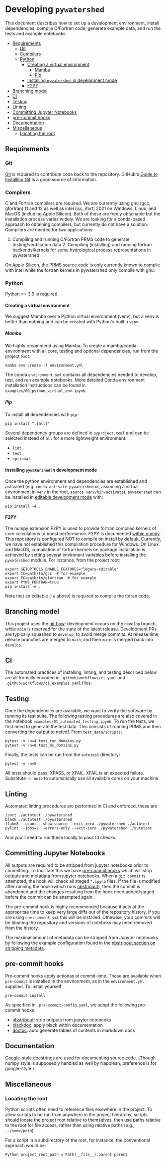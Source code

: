 # Developing `pywatershed`

This document describes how to set up a development environment, install
dependencies, compile C/Fortran code, generate example data, and run the tests
and example notebooks.

<!-- START doctoc generated TOC please keep comment here to allow auto update -->
<!-- DON'T EDIT THIS SECTION, INSTEAD RE-RUN doctoc TO UPDATE -->

- [Requirements](#requirements)
  - [Git](#git)
  - [Compilers](#compilers)
  - [Python](#python)
    - [Creating a virtual environment](#creating-a-virtual-environment)
      - [Mamba](#mamba)
      - [Pip](#pip)
    - [Installing `pywatershed` in development mode](#installing-pywatershed-in-development-mode)
    - [F2PY](#f2py)
- [Branching model](#branching-model)
- [CI](#ci)
- [Testing](#testing)
- [Linting](#linting)
- [Committing Jupyter Notebooks](#committing-jupyter-notebooks)
- [pre-commit hooks](#pre-commit-hooks)
- [Documentation](#documentation)
- [Miscellaneous](#miscellaneous)
  - [Locating the root](#locating-the-root)

<!-- END doctoc generated TOC please keep comment here to allow auto update -->

## Requirements

### Git

[Git](https://git-scm.com/) is required to contribute code back to the
repository. GitHub's
[Guide to Installing Git](https://help.github.com/articles/set-up-git)
is a good source of information.

### Compilers

C and Fortran compilers are required. We are currently using gnu (gcc,
gfortran) 11 and 12 as well as intel (icc, ifort) 2021 on Windows, Linux, and
MacOS (including Apple Silicon). Both of these are freely obtainable but the
installation process varies widely. We are looking for a conda-based approach
to obtaining compilers, but currently do not have a solution. Compilers are
needed for two applications:

  1. Compiling and running C/Fortran PRMS code to generate testing/verification
  data 2. Compiling (installing) and running fortran backends/kernels for some
  hydrological process representations in pywatershed

On Apple Silicon, the PRMS source code is only currently known to compile with
intel while the fortran kernels in pywatershed only compile with gnu.

### Python

Python >= 3.9 is required.

#### Creating a virtual environment

We suggest Mamba over a Python virtual environment (venv), but a venv is better
than nothing and can be created with Python's builtin `venv`.

##### Mamba

We highly recommend using Mamba. To create a mamba/conda environment with all
core, testing and optional dependencies, run from the project root:

```
mamba env create -f environment.yml
```

The conda `environment.yml` contains all dependencies needed to develop, test,
and run example notebooks. More detailed Conda environment installation
instructions can be found in `examples/00_python_virtual_env.ipynb`.

##### Pip

To install all dependencies with `pip`:

```
pip install ".[all]"
```

Several  dependency groups are defined in `pyproject.toml` and can be selected
instead of `all` for a more lightweight environment:

- `lint`
- `test`
- `optional`

#### Installing `pywatershed` in development mode

Once the python environment and dependencies are established and activated
(e.g. `conda activate pywatershed` or, assuming a virtual environment in `venv`
in the root, `source venv/bin/activate`), `pywatershed` can be installed in
[editable development
mode](https://setuptools.pypa.io/en/latest/userguide/development_mode.html)
with:

``` pip install -e .  ```


#### F2PY

The numpy extension F2PY is used to provide fortran compiled kernels of core
calculations to boost performance. F2PY is documented [within
numpy](https://numpy.org/doc/stable/f2py/index.html). This repository is
configured NOT to compile on install by default. Currently, we have not
established this compilation procedure for Windows. On Linux and MacOS,
compilation of fortran kernels on package installation is achieved by setting
several environent variables before installing the `pywatershed` module.  For
instance, from the project root:

```
export SETUPTOOLS_ENABLE_FEATURES="legacy-editable"
export CC=path/to/gcc  # for example
export FC=path/to/gfortran  # for example
export PYWS_FORTRAN=true
pip install -e .
```

Note that an editable (`-e` above) is required to compile the fotran code.


## Branching model
This project uses the [git
flow](https://nvie.com/posts/a-successful-git-branching-model/): development
occurs on the `develop` branch, while `main` is reserved for the state of the
latest release. Development PRs are typically squashed to `develop`, to avoid
merge commits. At release time, release branches are merged to `main`, and then
`main` is merged back into `develop`.


## CI
The automated practices of installing, linting, and testing described below are
all formally encoded in `.github/workflows/ci.yaml` and
`.github/workflows/ci_examples.yaml` files.


## Testing
Once the dependencies are available, we want to verify the software by running
its test suite. The following testing procedures are also covered in the
notebook `examples/01_automated_testing.ipynb`.  To run the tests, we first need
to generate the test data. This consists of running PRMS and then converting the
output to netcdf. From `test_data/scripts`:

```
pytest -v -n=4 test_run_domains.py
pytest -v -n=8 test_nc_domains.py
```

Finally, the tests can be run from the `autotest` directory:

``` pytest -v -n=8 ```

All tests should pass, XPASS, or XFAIL. XFAIL is an expected
failure. Substitute `-n auto` to automatically use all available cores on your
machine.


## Linting
Automated linting procedures are performed in CI and enforced, these are
```
isort ./autotest ./pywatershed
black ./autotest ./pywatershed
flake8 --count --show-source --exit-zero ./pywatershed ./autotest
pylint --jobs=2 --errors-only --exit-zero ./pywatershed ./autotest
```

And you'll need to run these locally to pass CI checks.


## Committing Jupyter Notebooks
All outputs are required to be stripped from jupyter notebooks prior to
committing. To facilitate this we have
[pre-commit hooks](https://pre-commit.com/) which will strip
outputs and metadata from jupyter notebooks.  When a `git commit` is attempted,
the hook will check all staged `*.ipynb` files. If the file is modified after
running the hook (which runs
[nbstripout](https://github.com/kynan/nbstripout)), then the
commit is abandoned and the changes resulting from the hook need added/staged
before the commit can be attempted again.

The pre-commit hook is highly recommended because it acts at the appropritae
time to keep very large diffs out of the repository history. If you are using
`environment.yml` this will be installed. Othewise, your commits will be bloating the repository and versions of noteboks may need removed from the history.

The maximal amount of metadata can be stripped from Jupyter notebooks by following the example configuration found in the [nbstripout section on stripping metadata](https://github.com/kynan/nbstripout#stripping-metadata).

## pre-commit hooks
Pre-commit hooks apply actionas at commit-time. These are available when
`pre-commit` is installed in the environment, as in the `environment.yml`
supplied. To install yourself

```
pre-commit install
```

As specified in `.pre-commit-config.yaml`, we adopt the following pre-commit
hooks

* [nbstripout](https://github.com/kynan/nbstripout):
  strip outputs from jupyter notebooks
* [blackdoc](https://github.com/keewis/blackdoc):
  apply black within documentation
* [doctoc](https://github.com/thlorenz/doctoc): auto generate tables of
  contents in markdown docs


## Documentation
[Google-style docstrings](https://google.github.io/styleguide/pyguide.html#38-comments-and-docstrings)
are used for documenting source code. (Though numpy style is supposedly handled
as well by Napolean, preference is for google-style.)



## Miscellaneous


### Locating the root

Python scripts often need to reference files elsewhere in the project. To allow
scripts to be run from anywhere in the project hierarchy, scripts should locate
the project root relative to themselves, then use paths relative to the root
for file access, rather than using relative paths (e.g., `../some/path`).

For a script in a subdirectory of the root, for instance, the conventional
approach would be:

```Python project_root_path = Path(__file__).parent.parent ```
